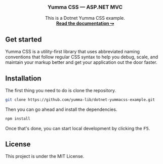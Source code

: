 <h3 align="center">Yumma CSS — ASP.NET MVC</h3>

<p align="center">
  This is a Dotnet Yumma CSS example.
  <br>
  <a href="https://yummacss.com"><strong>Read the documentation ↝</strong></a>
</p>
  
## Get started

Yumma CSS is a utility-first library that uses abbreviated naming conventions that follow regular CSS syntax to help you debug, scale, and maintain your markup better and get your application out the door faster.

## Installation

The first thing you need to do is clone the repository.

```bash
git clone https://github.com/yumma-lib/dotnet-yummacss-example.git
```

Then you can go ahead and install the dependencies.

```bash
npm install
```

Once that's done, you can start local development by clicking the <kbd>F5</kbd>.

## License

This project is under the MIT License.
